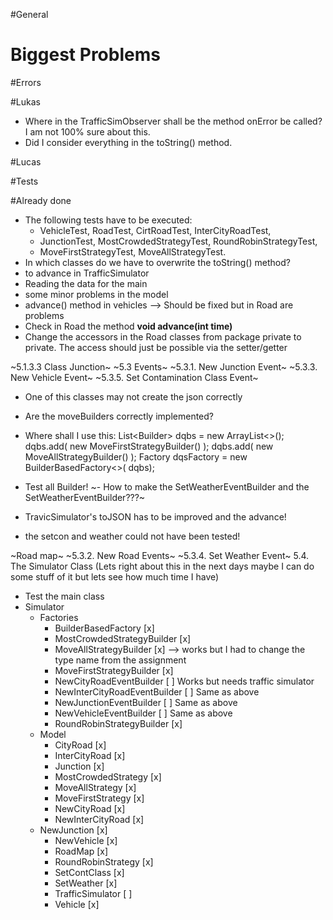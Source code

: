 #General

# Biggest Problems

#Errors

#Lukas
- Where in the TrafficSimObserver shall be the method onError be called? I am not 100% sure about this.
- Did I consider everything in the toString() method. 

#Lucas

#Tests


#Already done
- The following tests have to be executed:
	- VehicleTest, RoadTest, CirtRoadTest, InterCityRoadTest,
	- JunctionTest, MostCrowdedStrategyTest, RoundRobinStrategyTest,
	- MoveFirstStrategyTest, MoveAllStrategyTest.
- In which classes do we have to overwrite the toString() method?
- to advance in TrafficSimulator
- Reading the data for the main
- some minor problems in the model
- advance() method in vehicles --> Should be fixed but in Road are problems
- Check in Road the method <b> void advance(int time) </b>
- Change the accessors in the Road classes from package private to private. The access should just be possible via the setter/getter

~5.1.3.3 Class Junction~
~5.3 Events~
~5.3.1. New Junction Event~
~5.3.3. New Vehicle Event~
~5.3.5. Set Contamination Class Event~
- One of this classes may not create the json correctly
- Are the moveBuilders correctly implemented?
- Where shall I use this: 
List<Builder<DequeuingStrategy>> dqbs = new ArrayList<>();
dqbs.add( new MoveFirstStrategyBuilder() );
dqbs.add( new MoveAllStrategyBuilder() );
Factory<DequeuingStrategy> dqsFactory = new BuilderBasedFactory<>(
dqbs);

- Test all Builder!
~- How to make the SetWeatherEventBuilder and the SetWeatherEventBuilder???~
- TravicSimulator's toJSON has to be improved and the advance!
- the setcon and weather could not have been tested!

~Road map~
~5.3.2. New Road Events~
~5.3.4. Set Weather Event~
5.4. The Simulator Class (Lets right about this in the next days maybe I can do some stuff of it but lets see how much time I have)
- Test the main class
- Simulator
	- Factories
		- BuilderBasedFactory 				[x] 
		- MostCrowdedStrategyBuilder		[x]
		- MoveAllStrategyBuilder			[x] --> works but I had to change the type name from the assignment
		- MoveFirstStrategyBuilder			[x] 
		- NewCityRoadEventBuilder			[ ] 	Works but needs traffic simulator
		- NewInterCityRoadEventBuilder		[ ] 	Same as above
		- NewJunctionEventBuilder			[ ] 	Same as above
		- NewVehicleEventBuilder			[ ] 	Same as above
		- RoundRobinStrategyBuilder			[x] 
	- Model
		- CityRoad 		 					[x]		
		- InterCityRoad						[x]
		- Junction							[x]
		- MostCrowdedStrategy				[x]
		- MoveAllStrategy					[x]
		- MoveFirstStrategy					[x]
		- NewCityRoad						[x]
		- NewInterCityRoad					[x]
	- NewJunction							[x]
		- NewVehicle						[x]
		- RoadMap							[x]
		- RoundRobinStrategy				[x]
		- SetContClass						[x]
		- SetWeather						[x]
		- TrafficSimulator					[ ]
		- Vehicle							[x]
		
		
		
		